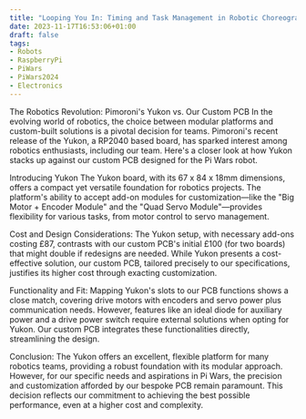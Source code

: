```yaml
---
title: "Looping You In: Timing and Task Management in Robotic Choreography"
date: 2023-11-17T16:53:06+01:00
draft: false
tags:
- Robots
- RaspberryPi
- PiWars
- PiWars2024
- Electronics
---
```


The Robotics Revolution: Pimoroni's Yukon vs. Our Custom PCB
In the evolving world of robotics, the choice between modular platforms and custom-built solutions is a pivotal decision for teams. Pimoroni's recent release of the Yukon, a RP2040 based board, has sparked interest among robotics enthusiasts, including our team. Here's a closer look at how Yukon stacks up against our custom PCB designed for the Pi Wars robot.

Introducing Yukon
The Yukon board, with its 67 x 84 x 18mm dimensions, offers a compact yet versatile foundation for robotics projects. The platform's ability to accept add-on modules for customization—like the "Big Motor + Encoder Module" and the "Quad Servo Module"—provides flexibility for various tasks, from motor control to servo management.

Cost and Design Considerations:
The Yukon setup, with necessary add-ons costing £87, contrasts with our custom PCB's initial £100 (for two boards) that might double if redesigns are needed. While Yukon presents a cost-effective solution, our custom PCB, tailored precisely to our specifications, justifies its higher cost through exacting customization.

Functionality and Fit:
Mapping Yukon's slots to our PCB functions shows a close match, covering drive motors with encoders and servo power plus communication needs. However, features like an ideal diode for auxiliary power and a drive power switch require external solutions when opting for Yukon. Our custom PCB integrates these functionalities directly, streamlining the design.

Conclusion:
The Yukon offers an excellent, flexible platform for many robotics teams, providing a robust foundation with its modular approach. However, for our specific needs and aspirations in Pi Wars, the precision and customization afforded by our bespoke PCB remain paramount. This decision reflects our commitment to achieving the best possible performance, even at a higher cost and complexity.